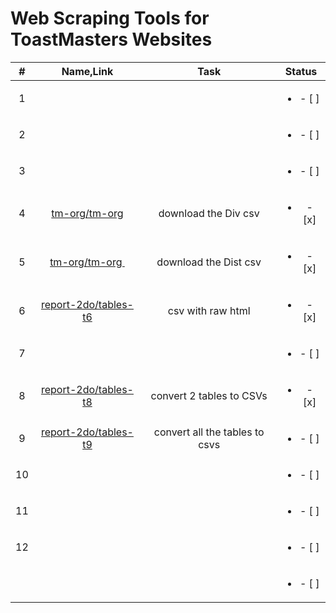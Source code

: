 # Web Scraping Tools for ToastMasters Websites

| #   | Name,Link                                                                      | Task                           | Status                   |
|:---:|:------------------------------------------------------------------------------:|:------------------------------:|:------------------------:|
| 1   |                                                                                |                                | <ul><li>- [ ] </li></ul> |
| 2   |                                                                                |                                | <ul><li>- [ ] </li></ul> |
| 3   |                                                                                |                                | <ul><li>- [ ] </li></ul> |
| 4   | [tm-org/tm-org](https://dashboards.toastmasters.org/District.aspx?id=98)       | download the Div csv           | <ul><li>- [x] </li></ul> |
| 5   | [tm-org/tm-org ](https://dashboards.toastmasters.org/Division.aspx?id=98)      | download the Dist csv          | <ul><li>- [x] </li></ul> |
| 6   | [report-2do/tables-t6](https://reports2.toastmasters.org/ToDo.cgi?dist=98)     | csv with raw html              | <ul><li>- [x] </li></ul> |
| 7   |                                                                                |                                | <ul><li>- [ ] </li></ul> |
| 8   | [report-2do/tables-t8](https://reports2.toastmasters.org/PrezExt20.cgi)        | convert 2 tables to CSVs       | <ul><li>- [x] </li></ul> |
| 9   | [report-2do/tables-t9](https://reports2.toastmasters.org/District.cgi?dist=98) | convert all the tables to csvs | <ul><li>- [ ] </li></ul> |
| 10  |                                                                                |                                | <ul><li>- [ ] </li></ul> |
| 11  |                                                                                |                                | <ul><li>- [ ] </li></ul> |
| 12  |                                                                                |                                | <ul><li>- [ ] </li></ul> |
|     |                                                                                |                                | <ul><li>- [ ] </li></ul> |